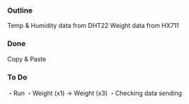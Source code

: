 ### Outline
Temp & Humidity data from DHT22
Weight data from HX711

### Done
Copy & Paste

### To Do
・Run
・Weight (x1) -> Weight (x3)
・Checking data sending


